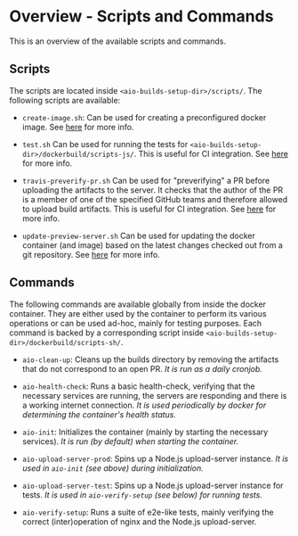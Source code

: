 # Overview - Scripts and Commands


This is an overview of the available scripts and commands.


## Scripts
The scripts are located inside `<aio-builds-setup-dir>/scripts/`. The following scripts are
available:

- `create-image.sh`:
  Can be used for creating a preconfigured docker image.
  See [here](vm-setup--create-docker-image.md) for more info.

- `test.sh`
  Can be used for running the tests for `<aio-builds-setup-dir>/dockerbuild/scripts-js/`. This is
  useful for CI integration. See [here](misc--integrate-with-ci.md) for more info.

- `travis-preverify-pr.sh`
  Can be used for "preverifying" a PR before uploading the artifacts to the server. It checks that
  the author of the PR is a member of one of the specified GitHub teams and therefore allowed to
  upload build artifacts. This is useful for CI integration. See [here](misc--integrate-with-ci.md)
  for more info.

- `update-preview-server.sh`
  Can be used for updating the docker container (and image) based on the latest changes checked out
  from a git repository. See [here](vm-setup--update-docker-container.md) for more info.

## Commands
The following commands are available globally from inside the docker container. They are either used
by the container to perform its various operations or can be used ad-hoc, mainly for testing
purposes. Each command is backed by a corresponding script inside
`<aio-builds-setup-dir>/dockerbuild/scripts-sh/`.

- `aio-clean-up`:
  Cleans up the builds directory by removing the artifacts that do not correspond to an open PR.
  _It is run as a daily cronjob._

- `aio-health-check`:
  Runs a basic health-check, verifying that the necessary services are running, the servers are
  responding and there is a working internet connection.
  _It is used periodically by docker for determining the container's health status._

- `aio-init`:
  Initializes the container (mainly by starting the necessary services).
  _It is run (by default) when starting the container._

- `aio-upload-server-prod`:
  Spins up a Node.js upload-server instance.
  _It is used in `aio-init` (see above) during initialization._

- `aio-upload-server-test`:
  Spins up a Node.js upload-server instance for tests.
  _It is used in `aio-verify-setup` (see below) for running tests._

- `aio-verify-setup`:
  Runs a suite of e2e-like tests, mainly verifying the correct (inter)operation of nginx and the
  Node.js upload-server.
